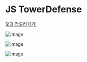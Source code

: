 # JS TowerDefense

[오크 잡으러가기!](https://js-tower-defense.vercel.app/)

![image](https://github.com/kwb020312/JS_TowerDefense/assets/46777310/10ecb865-8b3d-45b5-ab9a-27ae2010c998)

![image](https://github.com/kwb020312/JS_TowerDefense/assets/46777310/68ad54e5-a587-4bcb-b6dd-1c1ecc782867)

![image](https://github.com/kwb020312/JS_TowerDefense/assets/46777310/7f3416ed-117b-44a4-8a68-a7ddf14baade)
